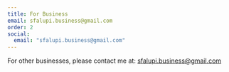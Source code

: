 ```yaml
---
title: For Business
email: sfalupi.business@gmail.com
order: 2
social:
  email: "sfalupi.business@gmail.com"
---
```


For other businesses, please contact me at: sfalupi.business@gmail.com
